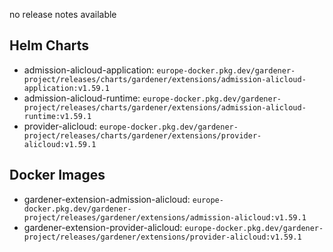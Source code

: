 no release notes available

## Helm Charts
- admission-alicloud-application: `europe-docker.pkg.dev/gardener-project/releases/charts/gardener/extensions/admission-alicloud-application:v1.59.1`
- admission-alicloud-runtime: `europe-docker.pkg.dev/gardener-project/releases/charts/gardener/extensions/admission-alicloud-runtime:v1.59.1`
- provider-alicloud: `europe-docker.pkg.dev/gardener-project/releases/charts/gardener/extensions/provider-alicloud:v1.59.1`
## Docker Images
- gardener-extension-admission-alicloud: `europe-docker.pkg.dev/gardener-project/releases/gardener/extensions/admission-alicloud:v1.59.1`
- gardener-extension-provider-alicloud: `europe-docker.pkg.dev/gardener-project/releases/gardener/extensions/provider-alicloud:v1.59.1`
